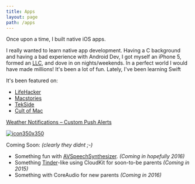 ```yaml
---
title: Apps
layout: page
path: /apps
---
```


Once upon a time, I built native iOS apps.

I really wanted to learn native app development. Having a C background and having a bad experience with Android Dev, I got myself an iPhone 5, formed an [LLC][1], and dove in on nights/weekends. In a perfect world I would have made millions! It's been a lot of fun. Lately, I've been learning Swift

It's been featured on:

* [LifeHacker](http://lifehacker.com/weather-notifications-gives-you-a-forecast-without-open-1458155902 "LifeHacker")
* [Macstories](https://www.macstories.net/reviews/daily-weather-summaries-with-weather-notifications/ "Macstories")
* [TekSide](http://tekside.net/iphonaddict/2013/10/23/iphonaddict-review-weather-notifications "TekSide")
* [Cult of Mac](http://www.cultofmac.com/252729/weather-notifications-customized-weather-alerts-deliverted-to-your-notification-center/ "Cult of Mac")


[Weather Notifications – Custom Push Alerts][2]

[![icon350x350][3]][2]

Coming Soon: _(clearly they didnt ;-)_

* Something fun with [AVSpeechSynthesizer][4]. *(Coming in hopefully 2016)*
* Something [Tinder][5]-like using CloudKit for soon-to-be parents *(Coming in 2015)*
* Something with CoreAudio for new parents *(Coming in 2016)*

[1]: http://taco23.com/
[2]: https://itunes.apple.com/us/app/weather-notifications/id704052114?mt=8&at=11laRZ&ct=pro
[3]: https://taco23.com/weathernotifications/wp-content/uploads/sites/2/2013/09/AppIcon76x76@2x2.png
[4]: http://timbroder.com/2014/03/avspeechsynthesizers-queue-doesnt-work.html
[5]: https://itunes.apple.com/us/app/tinder/id547702041?mt=8&at=11laRZ&ct=pro
